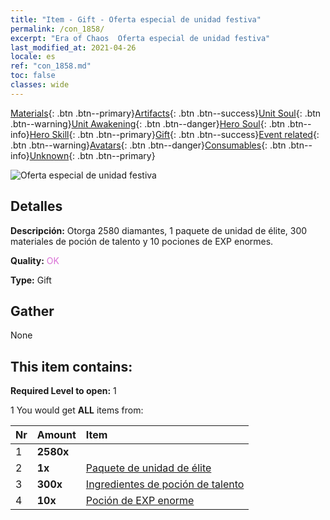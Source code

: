 ```yaml
---
title: "Item - Gift - Oferta especial de unidad festiva"
permalink: /con_1858/
excerpt: "Era of Chaos  Oferta especial de unidad festiva"
last_modified_at: 2021-04-26
locale: es
ref: "con_1858.md"
toc: false
classes: wide
---
```

 [Materials](/ItemsES/){: .btn .btn--primary}[Artifacts](/ItemsES/Artifacts/){: .btn .btn--success}[Unit Soul](/ItemsES/UnitSoul/){: .btn .btn--warning}[Unit Awakening](/ItemsES/UnitAwakening/){: .btn .btn--danger}[Hero Soul](/ItemsES/HeroSoul/){: .btn .btn--info}[Hero Skill](/ItemsES/HeroSkill/){: .btn .btn--primary}[Gift](/ItemsES/Gift/){: .btn .btn--success}[Event related](/ItemsES/Events/){: .btn .btn--warning}[Avatars](/ItemsES/Avatars/){: .btn .btn--danger}[Consumables](/ItemsES/Consumables/){: .btn .btn--info}[Unknown](/ItemsES/Unknown/){: .btn .btn--primary}

 ![Oferta especial de unidad festiva](/images/t/i_907116.png)

## Detalles
 **Descripción:** Otorga 2580 diamantes, 1 paquete de unidad de élite, 300 materiales de poción de talento y 10 pociones de EXP enormes.

 **Quality:** <span style="color: #DA70D6">OK</span>

 **Type:** Gift

## Gather

  None

## This item contains:

 **Required Level to open:** 1

 1 You would get **ALL** items  from:

  | Nr | Amount |     Item    |
  |:---|:-------|:------------|
  | 1 |  **2580x** | <i class="fas fa-gem"/> |  | 
  | 2 |  **1x** | [Paquete de unidad de élite](/ItemsES/con_1833/) |  | 
  | 3 |  **300x** | [Ingredientes de poción de talento](/ItemsES/con_1120/) |  | 
  | 4 |  **10x** | [Poción de EXP enorme](/ItemsES/con_703/) |  | 
